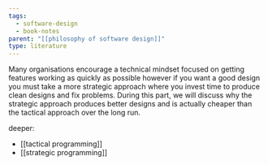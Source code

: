 ```yaml
---
tags:
  - software-design
  - book-notes
parent: "[[philosophy of software design]]"
type: literature
---
```

Many organisations encourage a technical mindset focused on getting features working as quickly as possible however if you want a good design you must take a more strategic approach where you invest time to produce clean designs and fix problems. During this part, we will discuss why the strategic approach produces better designs and is actually cheaper than the tactical approach over the long run.

deeper:
- [[tactical programming]]
- [[strategic programming]]
